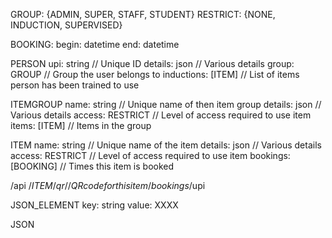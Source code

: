 GROUP: {ADMIN, SUPER, STAFF, STUDENT}
RESTRICT: {NONE, INDUCTION, SUPERVISED}

BOOKING:
    begin: datetime
    end: datetime


PERSON
    upi: string                         // Unique ID
    details: json                       // Various details
    group: GROUP                        // Group the user belongs to
    inductions: [ITEM]                  // List of items person has been trained to use

ITEMGROUP
    name: string                        // Unique name of then item group
    details: json                       // Various details
    access: RESTRICT                    // Level of access required to use item
    items: [ITEM]                       // Items in the group 

ITEM
    name: string                        // Unique name of the item
    details: json                       // Various details
    access: RESTRICT                    // Level of access required to use item
    bookings: [BOOKING]                 // Times this item is booked


/api
/$ITEM/qr        // QR code for this item
/bookings/$upi




JSON_ELEMENT
    key: string
    value: XXXX

JSON



